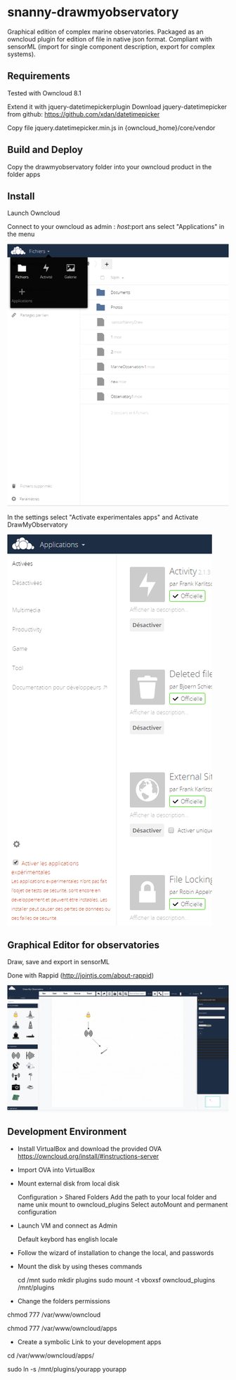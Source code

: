 # snanny-drawmyobservatory
Graphical edition of complex marine observatories. 
Packaged as an owncloud plugin for edition of file in native json format. 
Compliant with sensorML (import for single component description, export for complex systems).


## Requirements

Tested with Owncloud 8.1

Extend it with jquery-datetimepickerplugin 
Download jquery-datetimepicker from github: https://github.com/xdan/datetimepicker

Copy file jquery.datetimepicker.min.js in {owncloud_home}/core/vendor


## Build and Deploy



Copy the drawmyobservatory folder into your owncloud product in the folder apps


## Install 

Launch Owncloud 

Connect to your owncloud as admin : $host:$port ans select "Applications" in the menu

![alt tag](https://raw.githubusercontent.com/ifremer/snanny-drawmyobservatory/master/doc/install_01.PNG)

In the settings select "Activate experimentales apps" and Activate DrawMyObservatory

![alt tag](https://raw.githubusercontent.com/ifremer/snanny-drawmyobservatory/master/doc/install_02.PNG)

## Graphical Editor for observatories
Draw, save and export in sensorML

Done with Rappid (http://jointjs.com/about-rappid)
	
![alt tag](https://raw.githubusercontent.com/ifremer/snanny-drawmyobservatory/master/doc/draw_my_observatory.PNG)

## Development Environment

- Install VirtualBox and download the provided OVA
 https://owncloud.org/install/#instructions-server
 
- Import OVA into VirtualBox

- Mount external disk from local disk 

	Configuration > Shared Folders
	Add the path to your local folder and name unix mount to owncloud_plugins
	Select autoMount and permanent configuration
	
- Launch VM and connect as Admin

    Default keybord has english locale

- Follow the wizard of installation to change the local, and passwords

- Mount the disk by using theses commands 

   cd /mnt
   sudo mkdir plugins
   sudo mount -t vboxsf owncloud_plugins /mnt/plugins
   
- Change the folders permissions 

chmod 777 /var/www/owncloud

chmod 777 /var/www/owncloud/apps

- Create a symbolic Link to your development apps 

cd /var/www/owncloud/apps/

sudo ln -s /mnt/plugins/yourapp yourapp
